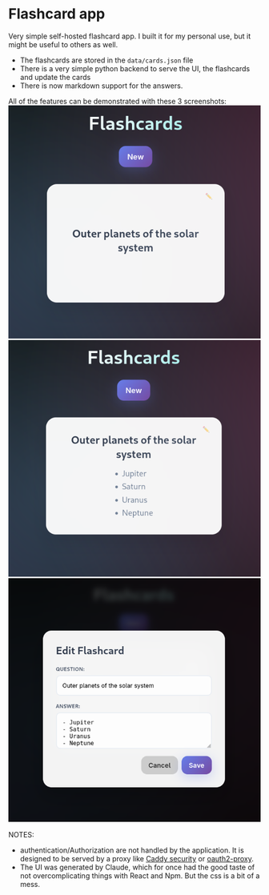 # Flashcard app

Very simple self-hosted flashcard app. I built it for my personal use, but it might be useful to others as well.

- The flashcards are stored in the `data/cards.json` file
- There is a very simple python backend to serve the UI, the flashcards and update the cards
- There is now markdown support for the answers.

All of the features can be demonstrated with these 3 screenshots:
![Flashcard question](screenshots/before.png)
![Flashcard answer](screenshots/after.png)
![Edit modal](screenshots/edit.png)

NOTES:
-  authentication/Authorization are not handled by the application. It is designed to be served by
a proxy like [Caddy security](https://github.com/greenpau/caddy-security) or [oauth2-proxy](https://github.com/oauth2-proxy/oauth2-proxy).
- The UI was generated by Claude, which for once had the good taste of not overcomplicating things with React and Npm.
But the css is a bit of a mess.
